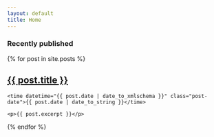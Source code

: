```yaml
---
layout: default
title: Home
---
```


<div class="posts">
  <h3>Recently published</h3>
  {% for post in site.posts %}
  <article class="post">
    <h1 class="post-title">
      <a href="{{ post.url | relative_url }}">
        {{ post.title }}
      </a>
    </h1>

    <time datetime="{{ post.date | date_to_xmlschema }}" class="post-date">{{ post.date | date_to_string }}</time>

    <p>{{ post.excerpt }}</p>
  </article>
  {% endfor %}
</div>

<!-- <div class="pagination">
  {% if site.next_page %}
    <a class="pagination-item older" href="{{ site.next_page_path | relative_url }}">Older</a>
  {% else %}
    <span class="pagination-item older">Older</span>
  {% endif %}
  {% if site.previous_page %}
    <a class="pagination-item newer" href="{{ site.previous_page_path | prepend: relative_url }}">Newer</a>
  {% else %}
    <span class="pagination-item newer">Newer</span>
  {% endif %}
</div> -->
